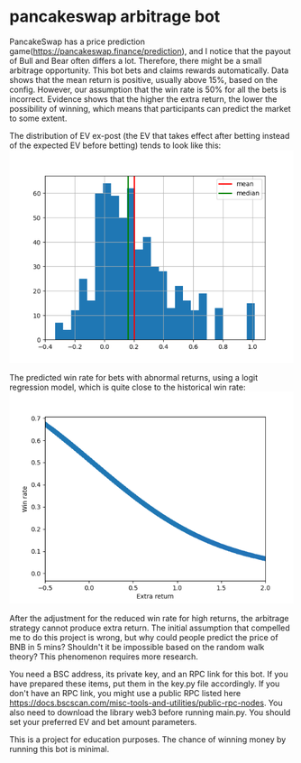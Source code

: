 # pancakeswap arbitrage bot

PancakeSwap has a price prediction game(https://pancakeswap.finance/prediction), and I notice that the payout of Bull and Bear often differs a lot. Therefore, there might be a small arbitrage opportunity. This bot bets and claims rewards automatically. Data shows that the mean return is positive, usually above 15%, based on the config. However, our assumption that the win rate is 50% for all the bets is incorrect. Evidence shows that the higher the extra return, the lower the possibility of winning, which means that participants can predict the market to some extent. 

The distribution of EV ex-post (the EV that takes effect after betting instead of the expected EV before betting) tends to look like this:
![Alt text](https://github.com/ChenyXu/PancakeSwap-Arbitrage-Bot/blob/main/effective%20ev%20%20distribution.png)

The predicted win rate for bets with abnormal returns, using a logit regression model, which is quite close to the historical win rate:
![Alt text](https://github.com/ChenyXu/PancakeSwap-Arbitrage-Bot/blob/main/Predicted%20winrate%20using%20regression.png)

After the adjustment for the reduced win rate for high returns, the arbitrage strategy cannot produce extra return. The initial assumption that compelled me to do this project is wrong, but why could people predict the price of BNB in 5 mins? Shouldn't it be impossible based on the random walk theory? This phenomenon requires more research.

You need a BSC address, its private key, and an RPC link for this bot. If you have prepared these items, put them in the key.py file accordingly. If you don't have an RPC link, you might use a public RPC listed here https://docs.bscscan.com/misc-tools-and-utilities/public-rpc-nodes. You also need to download the library web3 before running main.py. You should set your preferred EV and bet amount parameters.

This is a project for education purposes. The chance of winning money by running this bot is minimal. 
